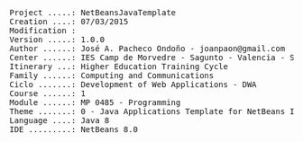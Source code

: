 <pre>
Project .....: NetBeansJavaTemplate
Creation ....: 07/03/2015
Modification : 
Version .....: 1.0.0
Author ......: José A. Pacheco Ondoño - joanpaon@gmail.com
Center ......: IES Camp de Morvedre - Sagunto - Valencia - Spain
Itinerary ...: Higher Education Training Cycle
Family ......: Computing and Communications
Ciclo .......: Development of Web Applications - DWA
Course ......: 1
Module ......: MP 0485 - Programming
Theme .......: 0 - Java Applications Template for NetBeans IDE
Language ....: Java 8
IDE .........: NetBeans 8.0
</pre>
